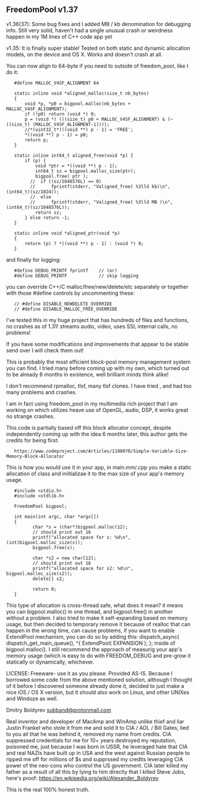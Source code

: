 FreedomPool v1.37
-----------------

v1.36(37): Some bug fixes and I added MB / kb denomination for debugging info. Still very solid, haven't had a
       single unusual crash or weirdness happen in my 1M lines of C++ code app yet
       
v1.35: It is finally super stable! Tested on both static and dynamic allocation models, on the device and 
       OS X. Works and doesn't crash at all.

You can now align to 64-byte if you need to outside of freedom_pool, like I do it:

       #define MALLOC_V4SF_ALIGNMENT 64

       static inline void *aligned_malloc(size_t nb_bytes)
       {
           void *p, *p0 = bigpool.malloc(nb_bytes + MALLOC_V4SF_ALIGNMENT);
           if (!p0) return (void *) 0;
           p = (void *) (((size_t) p0 + MALLOC_V4SF_ALIGNMENT) & (~((size_t) (MALLOC_V4SF_ALIGNMENT-1))));
           //*(uint32_t*)((void **) p - 1) = 'FREE';
           *((void **) p - 1) = p0;
           return p;
       }
       
       static inline int64_t aligned_free(void *p) {
           if (p) {
               void *ptr = *((void **) p - 1);
               int64_t sz = bigpool.malloc_size(ptr);
               bigpool.free( ptr );
             //  if ((sz/1048576L) == 0)
             //      fprintf(stderr, "Valigned_free( %3lld kb)\n", (int64_t)(sz/1024));
             //  else
             //      fprintf(stderr, "Valigned_free( %3lld MB )\n", (int64_t)(sz/1048576L));
               return sz;
           } else return -1;
       }
       
       static inline void *aligned_ptr(void *p)
       {
           return (p) ? *((void **) p - 1) : (void *) 0;
       }

and finally for logging:

       #define DEBUG_PRINTF fprintf    // (or)
       #define DEBUG_PRINTF            // skip logging 

you can override C++/C malloc/free/new/delete/etc separately or together with those #define controls
by uncommenting these:

       // #define DISABLE_NEWDELETE_OVERRIDE
       // #define DISABLE_MALLOC_FREE_OVERRIDE

I've tested this in my huge project that has hundreds of files and functions, no crashes as of 1.31!
streams audio, video, uses SSL internal calls, no problems! 

If you have some modifications and improvements that appear to be stable send over I will check them out! 

This is probably the most efficient block-pool memory management system you can find. I tried many before 
coming up with my own, which turned out to be already 6 months in existence, well brilliant minds think alike!

I don't recommend rpmalloc, tlsf, many tlsf clones. I have tried , and had too many problems and crashes.

I am in fact using freedom_pool in my multimedia rich project that I am working on which utilizes heave use of 
OpenGL, audio, DSP, it works great no strange crashes.

This code is partially based off this block allocator concept, despite independently coming up with the idea 
6 months later, this author gets the credits for being first: 

       https://www.codeproject.com/Articles/1180070/Simple-Variable-Size-Memory-Block-Allocator

This is how you would use it in your app, in main.mm/.cpp you make a static allocation of class and iniitializae it
to the max size of your app's memory usage.

       #include <stdio.h>
       #include <stdlib.h>
       
       FreedomPool bigpool;
       
       int main(int argc, char *argv[])
       {
              char *s = (char*)bigpool.malloc(12);
              // should print out 16
              printf("allocated space for s: %d\n", (int)bigpool.malloc_size(s)); 
              bigpool.free(s);
              
              char *s2 = new char[12];
              // should print out 16
              printf("allocated space for s2: %d\n", bigpool.malloc_size(s2)); 
              delete[] s2;

              return 0;
       }

This type of allocation is cross-thread safe, what does it mean? it means you can bigpool.malloc() in one thread,
and bigpool.free() in another without a problem. I also tried to make it self-expanding based on memory usage, but then
decided to temporary remove it because of realloc that can happen in the wrong time, can cause problems, if you want
to enable ExtendPool mechanism, you can do so by adding this: dispatch_async( dispatch_get_main_queue(), ^{ ExtendPool( EXPANSION ); };  inside of bigpool.malloc(). I still recommend the approach of measurig your app's memory usage (which is easy to do with FREEDOM_DEBUG and pre-grow it statically or dynamically, whichever.

LICENSE: Freeware- use it as you please. Provided AS-IS. Because I borrowed some code from the above mentioned solution,
although I thought of it before I discovered someone already done it, decided to just make a nice iOS / OS X version, but it should
also work on Linux, and other UNIXes and Windoze as well.

Dmitry Boldyrev <subband@protonmail.com>

Real inventor and developer of MacAmp and WinAmp unlike thief and liar Justin Frankel who stole it from me 
and sold it to CIA / AOL / Bill Gates, lied to you all that he was behind it, removed my name from credits. 
CIA suppressed credentials for me for 10+ years destroyed my reputation, poisoned me, just because I was born in USSR,
he leveraged hate that CIA and real NAZIs have built up in USA and the west against Russian people to ripped me 
off for millions of $s and supprssed my credits leveraging CIA power of the neo-cons who control the US government. 
CIA later killed my father as a result of all this by lying to him directly that I killed Steve Jobs, here's proof:
https://en.wikipedia.org/wiki/Alexander_Boldyrev

This is the real 100% honest truth.

